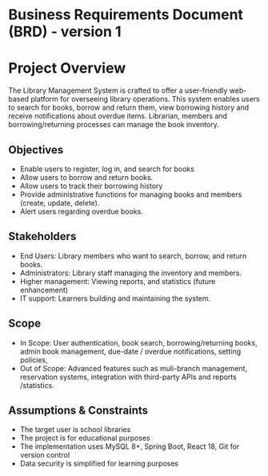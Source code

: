 # Business Requirements Document (BRD) \- version 1

# Project Overview 

The Library Management System is crafted to offer a user-friendly web-based platform for overseeing library operations. This system enables users to search for books, borrow and return them, view borrowing history and receive notifications about overdue items. Librarian, members and borrowing/returning processes can manage the book inventory.

## Objectives 

* Enable users to register, log in, and search for books  
* Allow users to borrow and return books.  
* Allow users to track their borrowing history  
* Provide administrative functions for managing books and members (create, update, delete).  
* Alert users regarding overdue books. 

 

## Stakeholders 

* End Users: Library members who want to search, borrow, and return books.   
* Administrators: Library staff managing the inventory and members.   
* Higher management: Viewing reports, and statistics (future enhancement)  
* IT support: Learners building and maintaining the system. 

## Scope 

* In Scope: User authentication, book search, borrowing/returning books, admin book management, due-date / overdue notifications, setting policies,    
* Out of Scope: Advanced features such as muli-branch management, reservation systems, integration with third-party APIs and reports /statistics. 

## Assumptions & Constraints 

* The target user is school libraries  
* The project is for educational purposes   
* The implementation uses MySQL 8+, Spring Boot, React 18, Git for version control  
* Data security is simplified for learning purposes 

